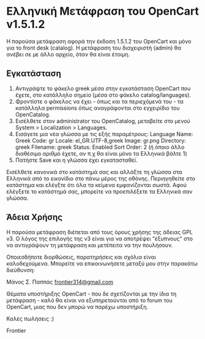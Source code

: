 Ελληνική Μετάφραση του OpenCart v1.5.1.2
========================================

  Η παρούσα μετάφραση αφορά την έκδοση 1.5.1.2 του OpenCart και μόνο για το front desk (catalog).
  Η μετάφραση του διαχειριστή (admin) θα ανέβει σε με άλλο αρχείο, όταν θα είναι έτοιμη.
  
Εγκατάσταση
-----------
1. Αντιγράψτε το φάκελο greek μέσα στην εγκατάσταση OpenCart που έχετε, στο κατάλληλο σημείο
  (μέσα στο φάκελο catalog/languages).
2. Φροντίστε ο φάκελος να έχει - όπως και τα περιεχόμενά του - τα κατάλληλα permissions
  όπως αναγράφονται στο εγχειρίδιο του OpenCatalog.
3. Εισέλθετε στον administrator του OpenCatalog, μεταβείτε στο μενού System > Localization > Languages.
4. Εισάγετε μια νέα γλώσσα με τις εξής παραμέτρους:
  Language Name: Greek
  Code: gr
  Locale: el_GR.UTF-8,greek
  Image: gr.png
  Directory: greek
  Filename: greek
  Status: Enabled
  Sort Order: 2 (ή όποιο άλλο διαθέσιμο αριθμό έχετε, αν π.χ θα είναι μόνο τα Ελληνικά βάλτε 1)
5. Πατήστε Save και η γλώσσα έχει εγκατασταθεί.

  Εισέλθετε κανονικά στο κατάστημά σας και αλλάξτε τη γλώσσα στα Ελληνικά από το εικονίδιο στο πάνω μέρος
της οθόνης. Περιηγηθείτε στο κατάστημα και ελέγξτε ότι όλα τα κείμενα εμφανίζονται σωστά. Αφού ελέγξετε
το κατάστημά σας, μπορείτε να προεπιλέξετε τα Ελληνικά σαν γλώσσα.

Άδεια Χρήσης
------------
  Η παρούσα μετάφραση διέπεται από τους όρους χρήσης της άδειας  GPL v3.
  Ο λόγος της επιλογής της v3 είναι για να αποτρέψει "έξυπνους" στο να αντιγράψουν τη μετάφραση
  και μετέπειτα να την πουλήσουν.

  Οποιεσδήποτε διορθώσεις, παρατηρήσεις και σχόλια είναι καλοδεχούμενα.
  Μπορείτε να επικοινωνήσετε μεταξύ μου στην παρακάτω διεύθυνση:

  Μάνος Σ. Παππάς
  frontier314@gmail.com

  Θέματα υποστήριξης OpenCart - που δε σχετίζονται με την ίδια τη μετάφραση - καλό θα είναι να εξυπηρετούνται
  από το forum του OpenCart, μιας που δεν μπορώ να παρέχω υποστήριξη.

  Καλές πωλήσεις :)

  Frontier  
